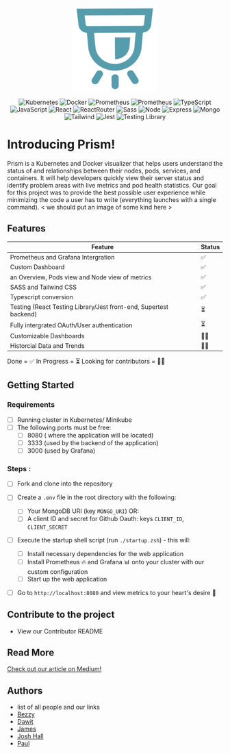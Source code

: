 <div align='center'> <img width="200px" height="200px" src='./prism_logo_square.png'/>

![Kubernetes](https://img.shields.io/badge/Kubernetes-326ce5?style=for-the-badge&logo=kubernetes&logoColor=white)
![Docker](https://img.shields.io/badge/Docker-0db7ed?style=for-the-badge&logo=docker&logoColor=white)
![Prometheus](https://img.shields.io/badge/Prometheus-E7532D?style=for-the-badge&logo=prometheus&logoColor=white)
![Prometheus](https://img.shields.io/badge/Grafana-F69920?style=for-the-badge&logo=grafana&logoColor=white)
![TypeScript](https://img.shields.io/badge/TypeScript-007ACC?style=for-the-badge&logo=typescript&logoColor=white)
![JavaScript](https://img.shields.io/badge/javascript-%23323330.svg?style=for-the-badge&logo=javascript&logoColor=%23F7DF1E)
![React](https://img.shields.io/badge/react-%2320232a.svg?style=for-the-badge&logo=react&logoColor=%2361DAFB)
![ReactRouter](https://img.shields.io/badge/React_Router-CA4245?style=for-the-badge&logo=react-router&logoColor=white)
![Sass](https://img.shields.io/badge/Sass-CC6699?style=for-the-badge&logo=sass&logoColor=white)
![Node](https://img.shields.io/badge/-node-339933?style=for-the-badge&logo=node.js&logoColor=white)
![Express](https://img.shields.io/badge/express-%23404d59.svg?style=for-the-badge&logo=express&logoColor=%2361DAFB)
![Mongo](https://img.shields.io/badge/MongoDB-4EA94B?style=for-the-badge&logo=mongodb&logoColor=white)
![Tailwind](https://img.shields.io/badge/Tailwind_CSS-38B2AC?style=for-the-badge&logo=tailwind-css&logoColor=white)
![Jest](https://img.shields.io/badge/Jest-323330?style=for-the-badge&logo=Jest&logoColor=white)
![Testing Library](https://img.shields.io/badge/testing%20library-323330?style=for-the-badge&logo=testing-library&logoColor=red)
</div>



# Introducing Prism!

Prism is a Kubernetes and Docker visualizer that helps users understand the status of and relationships between their nodes, pods, services, and containers. It will help developers quickly view their server status and identify problem areas with live metrics and pod health statistics.
Our goal for this project was to provide the best possible user experience while minimizing the code a user has to write (everything launches with a single command). 
< we should put an image of some kind here >

## Features

| Feature                                                                               | Status    |
|---------------------------------------------------------------------------------------|-----------|
| Prometheus and Grafana Intergration                                                   | ✅        |
| Custom Dashboard                                                                      | ✅        |
| an Overview, Pods view and Node view of metrics                                       | ✅        |
| SASS and Tailwind CSS                                                                 | ✅        |
| Typescript conversion                                                                 | ✅        |
| Testing (React Testing Library/Jest front-end, Supertest backend)                     | ⏳        |
| Fully intergrated OAuth/User authentication                                           | ⏳        |
| Customizable Dashboards                                                               | 🙏🏻        |
| Historcial Data and Trends                                                            | 🙏🏻        |

Done =  ✅ 
In Progress = ⏳
Looking for contributors = 🙏🏻

## Getting Started
### Requirements

- [ ] Running cluster in Kubernetes/ Minikube
- [ ] The following ports must be free: 
  - [ ] 8080  ( where the application will be located)
  - [ ] 3333  (used by the backend of the application)
  - [ ] 3000 (used by Grafana)
### Steps : 
- [ ] Fork and clone into the repository
- [ ] Create a `.env` file in the root directory with the following:
  - [ ] Your MongoDB URI (key `MONGO_URI`) OR: 
  - [ ] A client ID and secret for Github Oauth: keys `CLIENT_ID`, `CLIENT_SECRET`
- [ ] Execute the startup shell script (run `./startup.zsh`) - this will:
  - [ ] Install necessary dependencies for the web application  
  - [ ] Install Prometheus 🔥 and Grafana 📊 onto your cluster with our custom configuration
  - [ ] Start up the web application 

- [ ] Go to `http://localhost:8080` and view metrics to your heart's desire 🤩


## Contribute to the project

- View our Contributor README

## Read More

[Check out our article on Medium!](https://medium.com) 


## Authors

- list of all people and our links
- [Bezzy](https://github.com/joshuarhall) 
- [Dawit](https://github.com/joshuarhall) 
- [James](https://github.com/joshuarhall) 
- [Josh Hall](https://github.com/joshuarhall) 
- [Paul](https://github.com/joshuarhall) 


